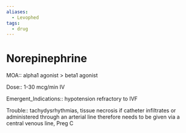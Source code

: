 ```yaml
---
aliases:
  - Levophed
tags:
  - drug
---
```

# Norepinephrine

MOA:: alpha1 agonist > beta1 agonist

Dose:: 1-30 mcg/min IV

Emergent_Indications:: hypotension refractory to IVF

Trouble:: tachydysrhythmias, tissue necrosis if catheter infiltrates or administered through an arterial line therefore needs to be given via a central venous line, Preg C